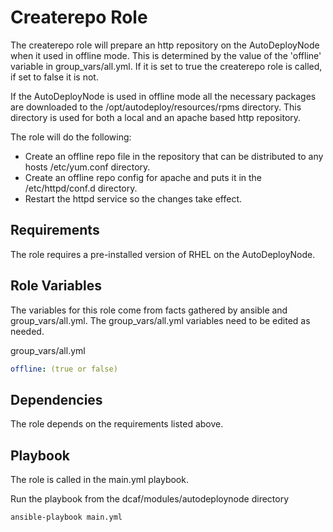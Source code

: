 Createrepo Role
===============

The createrepo role will prepare an http repository on the AutoDeployNode when
it used in offline mode. This is determined by the value of the 'offline'
variable in group_vars/all.yml. If it is set to true the createrepo role is
called, if set to false it is not.

If the AutoDeployNode is used in offline mode all the necessary packages are
downloaded to the /opt/autodeploy/resources/rpms directory. This directory is
used for both a local and an apache based http repository.

The role will do the following:
  * Create an offline repo file in the repository that can be distributed to any
    hosts /etc/yum.conf directory.
  * Create an offline repo config for apache and puts it in the
    /etc/httpd/conf.d directory.
  * Restart the httpd service so the changes take effect.

Requirements
------------

The role requires a pre-installed version of RHEL on the AutoDeployNode.

Role Variables
--------------

The variables for this role come from facts gathered by ansible and
group_vars/all.yml. The group_vars/all.yml variables need to be edited as needed.

group_vars/all.yml

```yaml
offline: (true or false)
```

Dependencies
------------

The role depends on the requirements listed above.

Playbook
--------

The role is called in the main.yml playbook.

Run the playbook from the dcaf/modules/autodeploynode directory

    ansible-playbook main.yml
